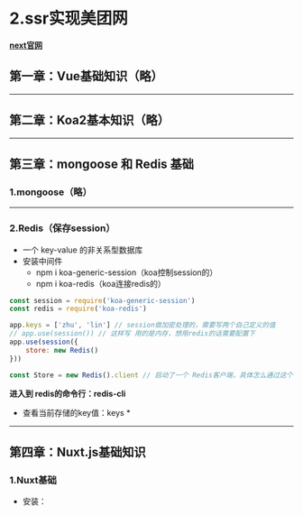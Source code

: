 # 2.ssr实现美团网

**[next官网](https://zh.nuxtjs.org/guide/installation/)**

## 第一章：Vue基础知识（略）

---

## 第二章：Koa2基本知识（略）

---

## 第三章：mongoose 和 Redis 基础

### 1.mongoose（略）

---

### 2.Redis（保存session）

- 一个 key-value 的非关系型数据库
- 安装中间件
    - npm i koa-generic-session（koa控制session的）
    - npm i koa-redis（koa连接redis的）

```js
const session = require('koa-generic-session')
const redis = require('koa-redis')

app.keys = ['zhu', 'lin'] // session做加密处理的，需要写两个自己定义的值
// app.use(session()) // 这样写 用的是内存，想用redis的话需要配置下
app.use(session({
    store: new Redis()
}))

const Store = new Redis().client // 启动了一个 Redis客户端，具体怎么通过这个操作，查文档吧

```

**进入到 redis的命令行：redis-cli**

- 查看当前存储的key值：keys *

---

## 第四章：Nuxt.js基础知识

### 1.Nuxt基础

- 安装：




